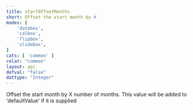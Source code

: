 ```yaml
---
title: startOffsetMonths
short: Offset the start month by #
modes: [
	'datebox',
	'calbox',
	'flipbox',
	'slidebox',
]
cats: [ 'common' ]
relat: "common"
layout: api
defval: "false"
dattype: "Integer"
---
```


Offset the start month by X number of months.  This value will be added to 'defaultValue' if it is supplied
